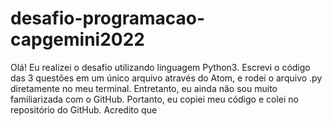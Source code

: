 # desafio-programacao-capgemini2022
Olá! Eu realizei o desafio utilizando linguagem Python3.
Escrevi o código das 3 questões em um único arquivo através do Atom, e rodei o arquivo .py diretamente no meu terminal.
Entretanto, eu ainda não sou muito familiarizada com o GitHub. Portanto, eu copiei meu código e colei no repositório do GitHub.
Acredito que 
